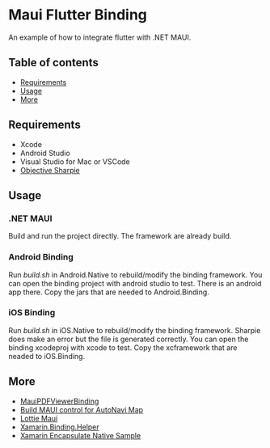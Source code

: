 # Maui Flutter Binding

An example of how to integrate flutter with .NET MAUI. 

## Table of contents

- [Requirements](#requirements)
- [Usage](#usage)
- [More](#more)

## Requirements

- Xcode
- Android Studio
- Visual Studio for Mac or VSCode
- [Objective Sharpie](https://learn.microsoft.com/en-us/xamarin/cross-platform/macios/binding/objective-sharpie/get-started)

## Usage

### .NET MAUI 

Build and run the project directly. The framework are already build.

### Android Binding

Run *build.sh* in Android.Native to rebuild/modify the binding framework. You can open the binding project with android studio to test. There is an android app there. Copy the jars that are needed to Android.Binding. 

### iOS Binding

Run *build.sh* in iOS.Native to rebuild/modify the binding framework. Sharpie does make an error but the file is generated correctly. You can open the binding xcodeproj with xcode to test. Copy the xcframework that are neaded to iOS.Binding. 

## More

* [MauiPDFViewerBinding](https://github.com/cl3m/MauiPDFViewerBinding)
* [Build MAUI control for AutoNavi Map](https://github.com/kinfey/AMapMAUIControls)
* [Lottie Maui](https://github.com/Csaba8472/LottieMaui)
* [Xamarin.Binding.Helper](https://github.com/Redth/Xamarin.Binding.Helpers)
* [Xamarin Encapsulate Native Sample](https://github.com/Redth/XamarinEncapsulateNativeSample)
